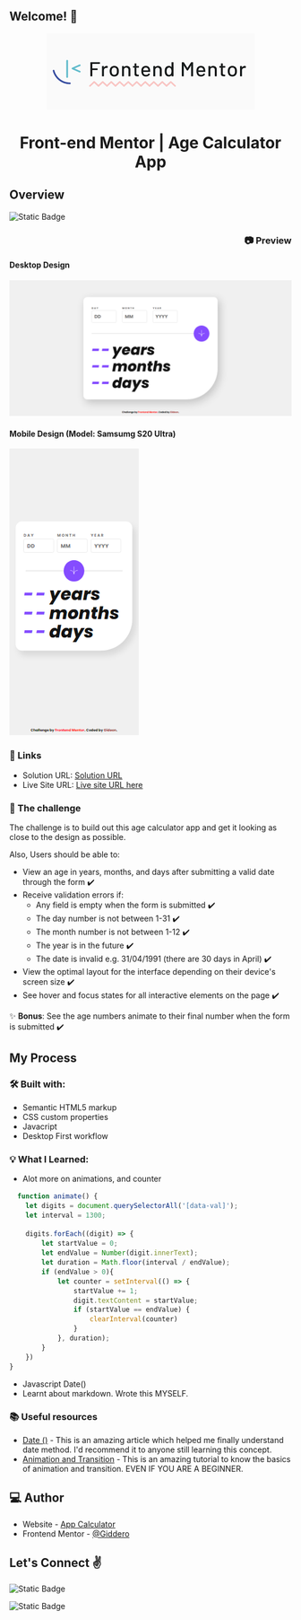 ## Welcome! 👋

<div align="center">

![Frontend Mentor Logo](./SM.png)
# **Front-end Mentor | Age Calculator App**

</div>

## Overview
![Static Badge](https://img.shields.io/badge/Difficulty-Junior-black?style=for-the-badge&label=Difficulty&labelColor=black&color=blue&link=!%5BStatic%20Badge%5D(https%3A%2F%2Fimg.shields.io%2Fbadge%2FDifficulty-Junior-black%3Fstyle%3Dfor-the-badge%26label%3DDifficulty%26labelColor%3Dblack%26color%3Dblue))

<div align="right">

### :camera: Preview

</div>

#### Desktop Design
![Desktop preview](./Age-calculator-app-Frontend-Mentor.png "Desktop preview")

#### Mobile Design (Model: Samsumg S20 Ultra)
![Mobile Preview](./Preview-Samsumg%20S20%20Ultra.png "Mobile design")

### :link: Links
- Solution URL: [Solution URL](https://github.com/GiDDeRo/Age-Calculator)
- Live Site URL: [Live site URL here](https://giddero.github.io/Age-Calculator/)

### :pencil: The challenge

The challenge is to build out this age calculator app and get it looking as close to the design as possible.

Also, Users should be able to: 

- View an age in years, months, and days after submitting a valid date through the form :heavy_check_mark:
- Receive validation errors if:
  - Any field is empty when the form is submitted :heavy_check_mark:
  - The day number is not between 1-31 :heavy_check_mark:
  - The month number is not between 1-12 :heavy_check_mark:
  - The year is in the future :heavy_check_mark:
  - The date is invalid e.g. 31/04/1991 (there are 30 days in April) :heavy_check_mark:
- View the optimal layout for the interface depending on their device's screen size :heavy_check_mark:
- See hover and focus states for all interactive elements on the page :heavy_check_mark:

:sparkles: **Bonus**: See the age numbers animate to their final number when the form is submitted :heavy_check_mark:

## My Process

### :hammer_and_wrench: Built with:
- Semantic HTML5 markup
- CSS custom properties
- Javacript
- Desktop First workflow

### :bulb: What I Learned:

- Alot more on animations, and counter
```Javascript
  function animate() {
    let digits = document.querySelectorAll('[data-val]');
    let interval = 1300;
    
    digits.forEach((digit) => {
        let startValue = 0;
        let endValue = Number(digit.innerText); 
        let duration = Math.floor(interval / endValue);
        if (endValue > 0){
            let counter = setInterval(() => {
                startValue += 1;
                digit.textContent = startValue;
                if (startValue == endValue) {
                    clearInterval(counter)
                }
            }, duration);
        }
    })
}
```
- Javascript Date()
- Learnt about markdown. Wrote this MYSELF.

### :books: Useful resources

- [Date ()](https://www.w3schools.com/js/js_date_methods.asp) - This is an amazing article which helped me finally understand date method. I'd recommend it to anyone still learning this concept.
- [Animation and Transition](https://www.youtube.com/watch?v=SgmNxE9lWcY&pp=ygUddHJhbnNpdGlvbnMgYW5kIGFuaW1hdGlvbiBjc3M%3D "Youtube Video") - This is an amazing tutorial to know the basics of animation and transition. EVEN IF YOU ARE A BEGINNER.

## :computer: Author

- Website - [App Calculator](https://www.your-site.com)
- Frontend Mentor - [@Giddero](https://www.frontendmentor.io/profile/GiDDeRo)

## Let's Connect :v:
![Static Badge](https://img.shields.io/badge/GitHub-Gideon-blck?style=Social&logo=github&logoColor=white&label=Github&labelColor=black&color=white&link=https%3A%2F%2Fgithub.com%2FGiDDeRo)

![Static Badge](https://img.shields.io/badge/Twitter-GiDDeRo-blue?style=Social&logo=twitter&logoColor=white&labelColor=blue&color=white&link=https%3A%2F%2Ftwitter.com%2Fgiddero_xoxo)








